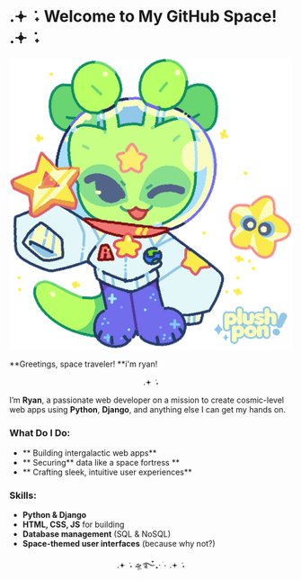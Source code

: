 # .𖥔 ݁ ˖ Welcome to My GitHub Space! .𖥔 ݁ ˖


<div align="center">
  <img src="https://github.com/ryfank/stuff/raw/main/E6r6Oq4XMAA5GQa.png" alt="Neopets Image">
</div>

**Greetings, space traveler! 
**i'm ryan! 

<div align="center">
  .𖥔 ݁ ˖ 
</div>


   
I’m **Ryan**, a passionate web developer on a mission to create cosmic-level web apps using **Python**, **Django**, and anything else I can get my hands on. 

### What Do I Do:
- ** Building intergalactic web apps** 
- ** Securing** data like a space fortress ** 
- ** Crafting sleek, intuitive user experiences** 

### Skills:
- **Python & Django** 
- **HTML, CSS, JS** for building 
- **Database management** (SQL & NoSQL) 
- **Space-themed user interfaces** (because why not?)

<div align="center">
  .𖥔 ݁ ˖ 🛸࿐໋₊‧ ֹ٠ .𖥔 ݁ ˖ 
</div>

